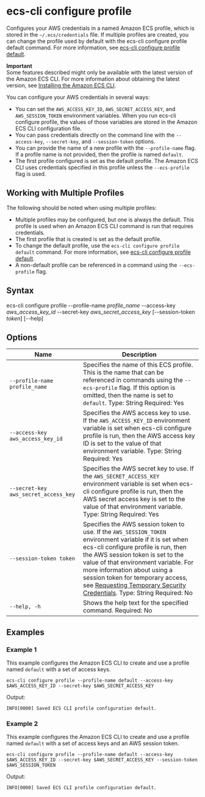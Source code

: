 # ecs\-cli configure profile<a name="cmd-ecs-cli-configure-profile"></a>

Configures your AWS credentials in a named Amazon ECS profile, which is stored in the `~/.ecs/credentials` file\. If multiple profiles are created, you can change the profile used by default with the ecs\-cli configure profile default command\. For more information, see [ecs\-cli configure profile default](cmd-ecs-cli-configure-profile-default.md)\.

**Important**  
Some features described might only be available with the latest version of the Amazon ECS CLI\. For more information about obtaining the latest version, see [Installing the Amazon ECS CLI](ECS_CLI_installation.md)\.

You can configure your AWS credentials in several ways:
+ You can set the `AWS_ACCESS_KEY_ID`, `AWS_SECRET_ACCESS_KEY`, and `AWS_SESSION_TOKEN` environment variables\. When you run ecs\-cli configure profile, the values of those variables are stored in the Amazon ECS CLI configuration file\.
+ You can pass credentials directly on the command line with the `--access-key`, `--secret-key`, and `--session-token` options\. 
+ You can provide the name of a new profile with the `--profile-name` flag\. If a profile name is not provided, then the profile is named `default`\.
+ The first profile configured is set as the default profile\. The Amazon ECS CLI uses credentials specified in this profile unless the `--ecs-profile` flag is used\.

## Working with Multiple Profiles<a name="ECS_CLI_multiple_profiles"></a>

The following should be noted when using multiple profiles:
+ Multiple profiles may be configured, but one is always the default\. This profile is used when an Amazon ECS CLI command is run that requires credentials\.
+ The first profile that is created is set as the default profile\.
+ To change the default profile, use the `ecs-cli configure profile default` command\. For more information, see [ecs\-cli configure profile default](cmd-ecs-cli-configure-profile-default.md)\.
+ A non\-default profile can be referenced in a command using the `--ecs-profile` flag\.

## Syntax<a name="cmd-ecs-cli-configure-profile-syntax"></a>

ecs\-cli configure profile \-\-profile\-name *profile\_name* \-\-access\-key *aws\_access\_key\_id* \-\-secret\-key *aws\_secret\_access\_key* \[\-\-session\-token *token*\] \[\-\-help\] 

## Options<a name="cmd-ecs-cli-configure-profile-options"></a>


| Name | Description | 
| --- | --- | 
|  `--profile-name profile_name`  |  Specifies the name of this ECS profile\. This is the name that can be referenced in commands using the `--ecs-profile` flag\. If this option is omitted, then the name is set to `default`\. Type: String Required: Yes  | 
|  `--access-key aws_access_key_id`  |  Specifies the AWS access key to use\. If the `AWS_ACCESS_KEY_ID` environment variable is set when ecs\-cli configure profile is run, then the AWS access key ID is set to the value of that environment variable\. Type: String Required: Yes  | 
|  `--secret-key aws_secret_access_key`  |  Specifies the AWS secret key to use\. If the `AWS_SECRET_ACCESS_KEY` environment variable is set when ecs\-cli configure profile is run, then the AWS secret access key is set to the value of that environment variable\. Type: String Required: Yes  | 
| `--session-token token` |  Specifies the AWS session token to use\. If the `AWS_SESSION_TOKEN` environment variable if it is set when ecs\-cli configure profile is run, then the AWS session token is set to the value of that environment variable\. For more information about using a session token for temporary access, see [Requesting Temporary Security Credentials](https://docs.aws.amazon.com/IAM/latest/UserGuide/id_credentials_temp_request.html)\. Type: String Required: No  | 
|  `--help, -h`  |  Shows the help text for the specified command\. Required: No  | 

## Examples<a name="cmd-ecs-cli-configure-profile-examples"></a>

### Example 1<a name="cmd-ecs-cli-configure-profile-example-1"></a>

This example configures the Amazon ECS CLI to create and use a profile named `default` with a set of access keys\.

```
ecs-cli configure profile --profile-name default --access-key $AWS_ACCESS_KEY_ID --secret-key $AWS_SECRET_ACCESS_KEY
```

Output:

```
INFO[0000] Saved ECS CLI profile configuration default.
```

### Example 2<a name="cmd-ecs-cli-configure-profile-example-2"></a>

This example configures the Amazon ECS CLI to create and use a profile named `default` with a set of access keys and an AWS session token\.

```
ecs-cli configure profile --profile-name default --access-key $AWS_ACCESS_KEY_ID --secret-key $AWS_SECRET_ACCESS_KEY --session-token $AWS_SESSION_TOKEN
```

Output:

```
INFO[0000] Saved ECS CLI profile configuration default.
```